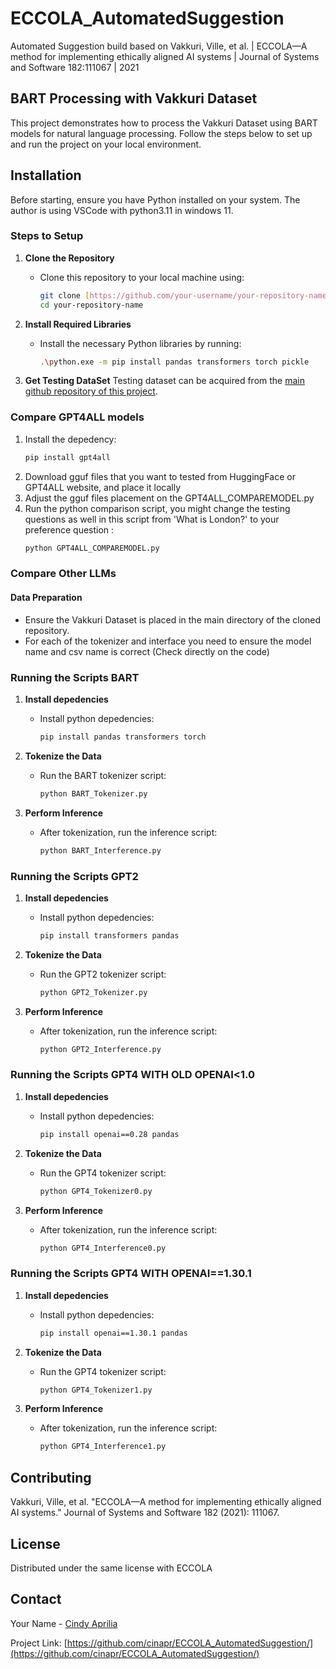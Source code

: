 # ECCOLA_AutomatedSuggestion
Automated Suggestion build based on Vakkuri, Ville, et al. | ECCOLA—A method for implementing ethically aligned AI systems | Journal of Systems and Software 182:111067 | 2021

## BART Processing with Vakkuri Dataset
This project demonstrates how to process the Vakkuri Dataset using BART models for natural language processing. Follow the steps below to set up and run the project on your local environment.

## Installation

Before starting, ensure you have Python installed on your system. The author is using VSCode with python3.11 in windows 11.

### Steps to Setup

1. **Clone the Repository**
   - Clone this repository to your local machine using:
     ```bash
     git clone [https://github.com/your-username/your-repository-name.git](https://github.com/cinapr/ECCOLA_AutomatedSuggestion.git)
     cd your-repository-name
     ```

2. **Install Required Libraries**
   - Install the necessary Python libraries by running:
     ```bash
     .\python.exe -m pip install pandas transformers torch pickle
     ```

3. **Get Testing DataSet**
    Testing dataset can be acquired from the [main github repository of this project](https://github.com/cinapr/EthicalAutomatedSuggestion).

### Compare GPT4ALL models
1. Install the depedency:
     ```bash
     pip install gpt4all
     ```
2. Download gguf files that you want to tested from HuggingFace or GPT4ALL website, and place it locally
3. Adjust the gguf files placement on the GPT4ALL_COMPAREMODEL.py
4. Run the python comparison script, you might change the testing questions as well in this script from 'What is London?' to your preference question :
     ```bash
   python GPT4ALL_COMPAREMODEL.py
     ```

### Compare Other LLMs
#### Data Preparation

- Ensure the Vakkuri Dataset is placed in the main directory of the cloned repository.
- For each of the tokenizer and interface you need to ensure the model name and csv name is correct (Check directly on the code)

### Running the Scripts BART
1. **Install depedencies**
   - Install python depedencies:
     ```bash
     pip install pandas transformers torch
     ```

2. **Tokenize the Data**
   - Run the BART tokenizer script:
     ```bash
     python BART_Tokenizer.py
     ```

3. **Perform Inference**
   - After tokenization, run the inference script:
     ```bash
     python BART_Interference.py
     ```

### Running the Scripts GPT2

1. **Install depedencies**
   - Install python depedencies:
     ```bash
     pip install transformers pandas
     ```

2. **Tokenize the Data**
   - Run the GPT2 tokenizer script:
     ```bash
     python GPT2_Tokenizer.py
     ```

3. **Perform Inference**
   - After tokenization, run the inference script:
     ```bash
     python GPT2_Interference.py
     ```

### Running the Scripts GPT4 WITH OLD OPENAI<1.0

1. **Install depedencies**
   - Install python depedencies:
     ```bash
     pip install openai==0.28 pandas
     ```

2. **Tokenize the Data**
   - Run the GPT4 tokenizer script:
     ```bash
     python GPT4_Tokenizer0.py
     ```

3. **Perform Inference**
   - After tokenization, run the inference script:
     ```bash
     python GPT4_Interference0.py
     ```

### Running the Scripts GPT4 WITH OPENAI==1.30.1

1. **Install depedencies**
   - Install python depedencies:
     ```bash
     pip install openai==1.30.1 pandas
     ```

2. **Tokenize the Data**
   - Run the GPT4 tokenizer script:
     ```bash
     python GPT4_Tokenizer1.py
     ```

3. **Perform Inference**
   - After tokenization, run the inference script:
     ```bash
     python GPT4_Interference1.py
     ```


## Contributing

Vakkuri, Ville, et al. "ECCOLA—A method for implementing ethically aligned AI systems." Journal of Systems and Software 182 (2021): 111067.

## License

Distributed under the same license with ECCOLA

## Contact

Your Name - [Cindy Aprilia](www.linkedin.com/in/apriliacindy)

Project Link: [https://github.com/cinapr/ECCOLA_AutomatedSuggestion/](https://github.com/cinapr/ECCOLA_AutomatedSuggestion/)


   
